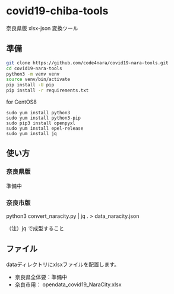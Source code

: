 # covid19-chiba-tools

奈良県版 xlsx-json 変換ツール

## 準備

```bash
git clone https://github.com/code4nara/covid19-nara-tools.git
cd covid19-nara-tools
python3 -m venv venv
source venv/bin/activate
pip install -U pip
pip install -r requirements.txt
```

for CentOS8
```
sudo yum install python3
sudo yum install python3-pip
sudo pip3 install openpyxl
sudo yum install epel-release
sudo yum install jq
```

## 使い方

### 奈良県版

準備中

### 奈良市版

python3 convert_naracity.py | jq . > data_naracity.json

（注）jq で成型すること

## ファイル

dataディレクトリにxlsxファイルを配置します。

- 奈良県全体要：準備中
- 奈良市用： opendata_covid19_NaraCity.xlsx
